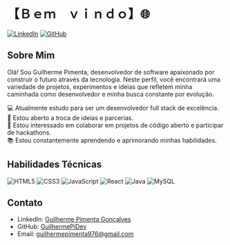 # 【﻿Ｂｅｍ　ｖｉｎｄｏ】🌐

[![LinkedIn](https://img.shields.io/badge/LinkedIn-Profile-blue)](https://www.linkedin.com/in/guilherme-pimentadev/)
[![GitHub](https://img.shields.io/github/followers/GuilhermePiDev?label=Follow&style=social)](https://github.com/GuilhermePiDev)

## Sobre Mim

Olá! Sou Guilherme Pimenta, desenvolvedor de software apaixonado por construir o futuro através da tecnologia. Neste perfil, você encontrará uma variedade de projetos, experimentos e ideias que refletem minha caminhada como desenvolvedor e minha busca constante por evolução.</br>

:computer: Atualmente estudo para ser um desenvolvedor full stack de excelência.</br>
:speech_balloon: Estou aberto a troca de ideias e parcerias.</br>
:rocket: Estou interessado em colaborar em projetos de código aberto e participar de hackathons.</br>
:books: Estou constantemente aprendendo e aprimorando minhas habilidades.</br>

## Habilidades Técnicas
  ![HTML5](https://img.icons8.com/color/48/000000/html-5.png)
  ![CSS3](https://img.icons8.com/color/48/000000/css3.png)
  ![JavaScript](https://img.icons8.com/color/48/000000/javascript.png)
   ![React](https://img.icons8.com/color/48/000000/react-native.png)
  ![Java](https://img.icons8.com/color/48/000000/java-coffee-cup-logo.png)
  ![MySQL](https://img.icons8.com/color/48/000000/mysql-logo.png)

## Contato

- LinkedIn: [Guilherme Pimenta Gonçalves](https://www.linkedin.com/in/seu-nome/)
- GitHub: [GuilhermePiDev](https://github.com/GuilhermePiDev)
- Email: guilhermepimenta976@gmail.com</br>

